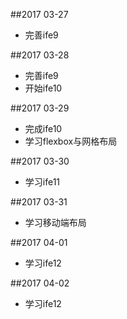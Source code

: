 ##2017 03-27
* 完善ife9

##2017 03-28
* 完善ife9
* 开始ife10

##2017 03-29
* 完成ife10
* 学习flexbox与网格布局

##2017 03-30
* 学习ife11

##2017 03-31
* 学习移动端布局

##2017 04-01
* 学习ife12

##2017 04-02
* 学习ife12



